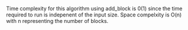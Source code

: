 Time complexity for this algorithm using add_block is 0(1) since the time required to run is indepenent of the input size. Space compelxity is O(n) with n representing the number of blocks.